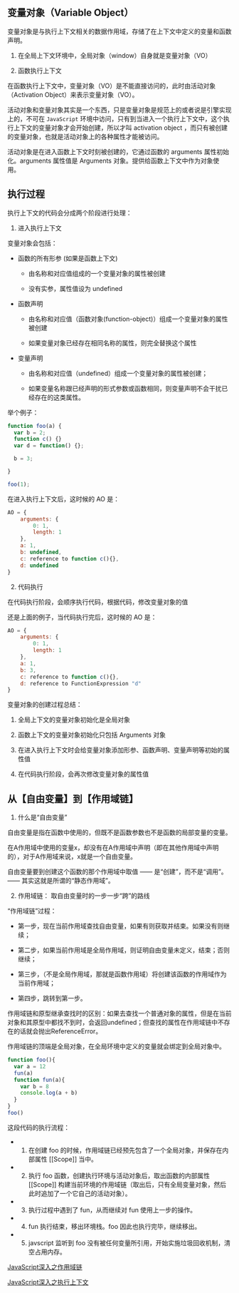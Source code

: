 ## 变量对象（Variable Object）

变量对象是与执行上下文相关的数据作用域，存储了在上下文中定义的变量和函数声明。

1. 在全局上下文环境中，全局对象（window）自身就是变量对象（VO）

2. 函数执行上下文

在函数执行上下文中，变量对象（VO）是不能直接访问的，此时由活动对象（Activation Object）来表示变量对象（VO）。

活动对象和变量对象其实是一个东西，只是变量对象是规范上的或者说是引擎实现上的，不可在 `JavaScript` 环境中访问，只有到当进入一个执行上下文中，这个执行上下文的变量对象才会开始创建，所以才叫 activation object ，而只有被创建的变量对象，也就是活动对象上的各种属性才能被访问。

活动对象是在进入函数上下文时刻被创建的，它通过函数的 arguments 属性初始化。arguments 属性值是 Arguments 对象。提供给函数上下文中作为对象使用。

## 执行过程

执行上下文的代码会分成两个阶段进行处理：

1. 进入执行上下文

变量对象会包括：

- 函数的所有形参 (如果是函数上下文)

  - 由名称和对应值组成的一个变量对象的属性被创建
  
  - 没有实参，属性值设为 undefined

- 函数声明

  - 由名称和对应值（函数对象(function-object)）组成一个变量对象的属性被创建

  - 如果变量对象已经存在相同名称的属性，则完全替换这个属性

- 变量声明

  - 由名称和对应值（undefined）组成一个变量对象的属性被创建；

  - 如果变量名称跟已经声明的形式参数或函数相同，则变量声明不会干扰已经存在的这类属性。

举个例子：

```javaScript
function foo(a) {
  var b = 2;
  function c() {}
  var d = function() {};

  b = 3;

}

foo(1);
```

在进入执行上下文后，这时候的 AO 是：

```javaScript
AO = {
    arguments: {
        0: 1,
        length: 1
    },
    a: 1,
    b: undefined,
    c: reference to function c(){},
    d: undefined
}  
```

2. 代码执行

在代码执行阶段，会顺序执行代码，根据代码，修改变量对象的值

还是上面的例子，当代码执行完后，这时候的 AO 是：

```javaScript
AO = {
    arguments: {
        0: 1,
        length: 1
    },
    a: 1,
    b: 3,
    c: reference to function c(){},
    d: reference to FunctionExpression "d"
}
```

变量对象的创建过程总结：

1. 全局上下文的变量对象初始化是全局对象

2. 函数上下文的变量对象初始化只包括 Arguments 对象

3. 在进入执行上下文时会给变量对象添加形参、函数声明、变量声明等初始的属性值

4. 在代码执行阶段，会再次修改变量对象的属性值

## 从【自由变量】到【作用域链】

1. 什么是“自由变量”

自由变量是指在函数中使用的，但既不是函数参数也不是函数的局部变量的变量。

在A作用域中使用的变量x，却没有在A作用域中声明（即在其他作用域中声明的），对于A作用域来说，x就是一个自由变量。

自由变量要到创建这个函数的那个作用域中取值 —— 是“创建”，而不是“调用”。—— 其实这就是所谓的“静态作用域”。

2. 作用域链： 取自由变量时的一步一步“跨”的路线

“作用域链”过程：

  - 第一步，现在当前作用域查找自由变量，如果有则获取并结束。如果没有则继续；

  - 第二步，如果当前作用域是全局作用域，则证明自由变量未定义，结束；否则继续；

  - 第三步，（不是全局作用域，那就是函数作用域）将创建该函数的作用域作为当前作用域；

  - 第四步，跳转到第一步。

作用域链和原型继承查找时的区别：如果去查找一个普通对象的属性，但是在当前对象和其原型中都找不到时，会返回undefined；但查找的属性在作用域链中不存在的话就会抛出ReferenceError。

作用域链的顶端是全局对象，在全局环境中定义的变量就会绑定到全局对象中。

```javaScript
function foo(){
  var a = 12
  fun(a)
  function fun(a){
    var b = 8
    console.log(a + b)
  }
}
foo()
```

这段代码的执行流程：

  - 1.  在创建 foo 的时候，作用域链已经预先包含了一个全局对象，并保存在内部属性 [[Scope]] 当中。
  - 2.  执行 foo 函数，创建执行环境与活动对象后，取出函数的内部属性 [[Scope]] 构建当前环境的作用域链（取出后，只有全局变量对象，然后此时追加了一个它自己的活动对象）。
  - 3.  执行过程中遇到了 fun，从而继续对 fun 使用上一步的操作。
  - 4.  fun 执行结束，移出环境栈。foo 因此也执行完毕，继续移出。
  - 5.  javscript 监听到 foo 没有被任何变量所引用，开始实施垃圾回收机制，清空占用内存。

[JavaScript深入之作用域链](https://github.com/mqyqingfeng/Blog/issues/6)

[JavaScript深入之执行上下文](https://github.com/mqyqingfeng/Blog/issues/8)
